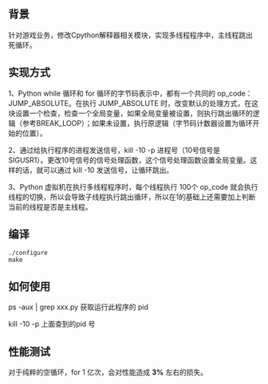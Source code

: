 ## 背景

针对游戏业务，修改Cpython解释器相关模块，实现多线程程序中，主线程跳出死循环。



## 实现方式

1、Python while 循环和 for 循环的字节码表示中，都有一个共同的 op_code：JUMP_ABSOLUTE。在执行 JUMP_ABSOLUTE 时，改变默认的处理方式，在这块设置一个检查，检查一个全局变量，如果全局变量被设置，则执行跳出循环的逻辑（参考BREAK_LOOP）；如果未设置，执行原逻辑（字节码计数器设置为循环开始的位置）。

2、通过给执行程序的进程发送信号，kill -10 -p 进程号（10号信号是  SIGUSR1）。更改10号信号的信号处理函数，这个信号处理函数设置全局变量。这样的话，就可以通过 kill -10 发送信号，让循环跳出。

3、Python 虚拟机在执行多线程程序时，每个线程执行 100个 op_code 就会执行线程的切换，所以会导致子线程执行跳出循环，所以在1的基础上还需要加上判断当前的线程是否是主线程。



## 编译

```shell
./configure
make
```



## 如何使用

ps -aux | grep xxx.py 获取运行此程序的 pid

kill -10 -p 上面查到的pid 号



## 性能测试

对于纯粹的空循环，for 1 亿次，会对性能造成 **3%** 左右的损失。
